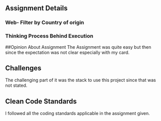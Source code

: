 ## Assignment Details
### Web- Filter by Country of origin

### Thinking Process Behind Execution


##Opinion About Assignment
The Assignment was quite easy but then since the expectation was not clear especially with my card.

## Challenges
The challenging part of it was the stack to use this project since that was not stated.

## Clean Code Standards
I followed all the coding standards applicable in the assignment given.
